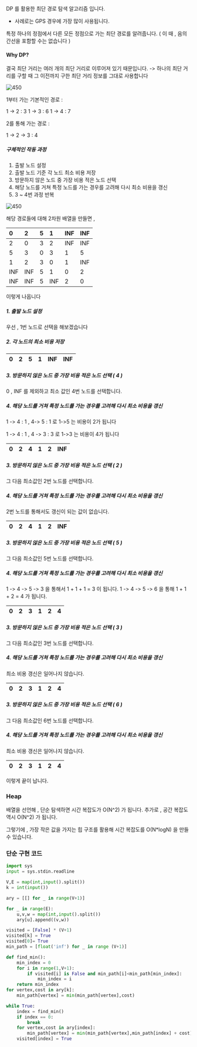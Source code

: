 
DP 를 활용한 최단 경로 탐색 알고리즘 입니다.

- 사례로는 GPS 경우에 가장 많이 사용됩니다.

특정 하나의 정점에서 다른 모든 정점으로 가는 최단 경로를 알려줍니다.
( 이 때 , 음의 간선을 포함할 수는 없습니다 )

#### Why DP?

결국 최단 거리는 여러 개의 최단 거리로 이루어져 있기 때문입니다.
-> 하나의 최단 거리를 구할 때 그 이전까지 구한 최단 거리 정보를 그대로 사용합니다

![450](https://i.imgur.com/pgxCv7y.png)

1부터 가는 기본적인 경로 :

1 -> 2 : 3
1 -> 3 : 6
1 -> 4 : 7

2를 통해 가는 경로 :

1 -> 2 -> 3 : 4

##### 구체적인 작동 과정

1. 출발 노드 설정
2. 출발 노드 기준 각 노드 최소 비용 저장
3. 방문하지 않은 노드 중 가장 비용 적은 노드 선택
4. 해당 노드를 거쳐 특정 노드를 가는 경우를 고려해 다시 최소 비용을 갱신
5. 3 ~ 4번 과정 반복

![450](https://i.imgur.com/fCJvB2J.png)

해당 경로들에 대해 2차원 배열을 만들면 , 

|   0 |   2 | 5 |   1 | INF | INF |
|:----|:----|:--|:----|:----|:----|
|   2 |   0 | 3 |   2 | INF | INF |
|   5 |   3 | 0 |   3 |   1 |   5 |
|   1 |   2 | 3 |   0 |   1 | INF |
| INF | INF | 5 |   1 |   0 |   2 |
| INF | INF | 5 | INF |   2 |   0 |  

이렇게 나옵니다

##### 1. 출발 노드 설정

우선 , 1번 노드로 선택을 해보겠습니다

##### 2. 각 노드의 최소 비용 저장

| 0 | 2 | 5 | 1 | INF | INF |
|:--|:-:|:-:|:-:|:---:|:---:|

##### 3. 방문하지 않은 노드 중 가장 비용 적은 노드 선택 ( 4 )

0 , INF 를 제외하고 최소 값인 4번 노드를 선택합니다.

##### 4. 해당 노드를 거쳐 특정 노드를 가는 경우를 고려해 다시 최소 비용을 갱신

1 -> 4 : 1 , 4-> 5 : 1 
로 1->5 는 비용이 2가 됩니다

1 -> 4 : 1 , 4 -> 3 : 3
로 1->3 는 비용이 4가 됩니다

| 0 | 2 | 4 | 1 | 2 | INF |
|:--|:-:|:-:|:-:|:---:|:---:|

##### 3. 방문하지 않은 노드 중 가장 비용 적은 노드 선택 ( 2 )

그 다음 최소값인 2번 노드를 선택합니다.
##### 4. 해당 노드를 거쳐 특정 노드를 가는 경우를 고려해 다시 최소 비용을 갱신

2번 노드를 통해서도 갱신이 되는 값이 없습니다.

| 0 | 2 | 4 | 1 | 2 | INF |
|:--|:-:|:-:|:-:|:---:|:---:|

##### 3. 방문하지 않은 노드 중 가장 비용 적은 노드 선택 ( 5 )

그 다음 최소값인 5번 노드를 선택합니다.
##### 4. 해당 노드를 거쳐 특정 노드를 가는 경우를 고려해 다시 최소 비용을 갱신

1 -> 4 -> 5 -> 3 을 통해서 1 + 1 + 1 = 3 이 됩니다.
1 -> 4 -> 5 -> 6 을 통해 1 + 1 + 2 = 4 가 됩니다.


| 0 | 2 | 3 | 1 | 2 | 4 |
|:--|:-:|:-:|:-:|:---:|:---:|

##### 3. 방문하지 않은 노드 중 가장 비용 적은 노드 선택 ( 3 )

그 다음 최소값인 3번 노드를 선택합니다.
##### 4. 해당 노드를 거쳐 특정 노드를 가는 경우를 고려해 다시 최소 비용을 갱신

최소 비용 갱신은 일어나지 않습니다.

| 0 | 2 | 3 | 1 | 2 | 4 |
|:--|:-:|:-:|:-:|:---:|:---:|

##### 3. 방문하지 않은 노드 중 가장 비용 적은 노드 선택 ( 6 )

그 다음 최소값인 6번 노드를 선택합니다.
##### 4. 해당 노드를 거쳐 특정 노드를 가는 경우를 고려해 다시 최소 비용을 갱신

최소 비용 갱신은 일어나지 않습니다.

| 0 | 2 | 3 | 1 | 2 | 4 |
|:--|:-:|:-:|:-:|:---:|:---:|

이렇게 끝이 납니다.

### Heap

배열을 선언해 , 단순 탐색하면 시간 복잡도가 O(N^2) 가 됩니다.
추가로 , 공간 복잡도 역시 O(N^2) 가 됩니다.

그렇기에 , 가장 작은 값을 가지는 힙 구조를 활용해 시간 복잡도를 O(N*logN) 을 만들 수 있습니다.


### 단순 구현 코드

```python
import sys
input = sys.stdin.readline

V,E = map(int,input().split())
k = int(input())

ary = [[] for _ in range(V+1)]

for _ in range(E):
    u,v,w = map(int,input().split())
    ary[u].append((v,w))

visited = [False] * (V+1)
visited[k] = True
visited[0]= True
min_path = [float('inf') for _ in range (V+1)]

def find_min():
    min_index = 0
    for i in range(1,V+1):
        if visited[i] is False and min_path[i]<min_path[min_index]:
            min_index = i
    return min_index
for vertex,cost in ary[k]:
    min_path[vertex] = min(min_path[vertex],cost)

while True:
    index = find_min()
    if index == 0:
        break
    for vertex,cost in ary[index]:
        min_path[vertex] = min(min_path[vertex],min_path[index] + cost)
    visited[index] = True
```

